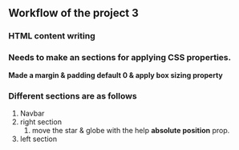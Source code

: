 ## Workflow of the project 3
### HTML content writing
### Needs to make an sections for applying CSS properties.
__Made a margin & padding default 0 & apply box sizing property__
### Different sections are as follows
1. Navbar
2. right section
    1. move the star & globe with the help **absolute position** prop.
3. left section
 
